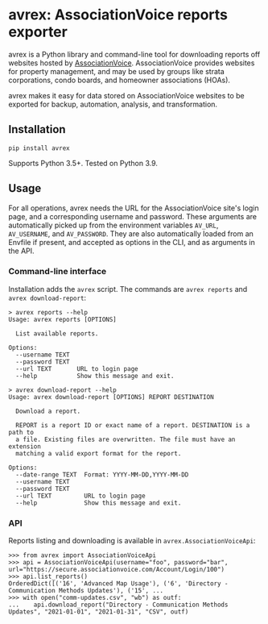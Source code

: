 # avrex: AssociationVoice reports exporter

avrex is a Python library and command-line tool for downloading reports
off websites hosted by [AssociationVoice](https://associationvoice.com/).
AssociationVoice provides websites for property management, and may be used
by groups like strata corporations, condo boards, and homeowner associations (HOAs).

avrex makes it easy for data stored on AssociationVoice websites to be
exported for backup, automation, analysis, and transformation.

## Installation

`pip install avrex`

Supports Python 3.5+. Tested on Python 3.9.

## Usage

For all operations, avrex needs the URL for the AssociationVoice site's login page,
and a corresponding username and password.
These arguments are automatically picked up from the environment variables
`AV_URL`, `AV_USERNAME`, and `AV_PASSWORD`.
They are also automatically loaded from an Envfile if present,
and accepted as options in the CLI, and as arguments in the API.

### Command-line interface

Installation adds the `avrex` script. The commands are `avrex reports` and `avrex download-report`:

```
> avrex reports --help
Usage: avrex reports [OPTIONS]

  List available reports.

Options:
  --username TEXT
  --password TEXT
  --url TEXT       URL to login page
  --help           Show this message and exit.

```

```
> avrex download-report --help
Usage: avrex download-report [OPTIONS] REPORT DESTINATION

  Download a report.

  REPORT is a report ID or exact name of a report. DESTINATION is a path to
  a file. Existing files are overwritten. The file must have an extension
  matching a valid export format for the report.

Options:
  --date-range TEXT  Format: YYYY-MM-DD,YYYY-MM-DD
  --username TEXT
  --password TEXT
  --url TEXT         URL to login page
  --help             Show this message and exit.
```

### API

Reports listing and downloading is available in `avrex.AssociationVoiceApi`:

```pycon
>>> from avrex import AssociationVoiceApi
>>> api = AssociationVoiceApi(username="foo", password="bar", url="https://secure.associationvoice.com/Account/Login/100")
>>> api.list_reports()
OrderedDict([('16', 'Advanced Map Usage'), ('6', 'Directory - Communication Methods Updates'), ('15', ...
>>> with open("comm-updates.csv", "wb") as outf:
...    api.download_report("Directory - Communication Methods Updates", "2021-01-01", "2021-01-31", "CSV", outf)

```